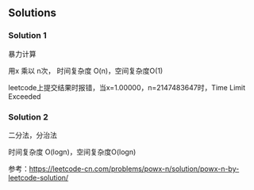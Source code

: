 ## Solutions
### Solution 1
暴力计算

用x 乘以 n次， 时间复杂度 O(n)，空间复杂度O(1)

leetcode上提交结果时报错，当x=1.00000，n=2147483647时，Time Limit Exceeded

### Solution 2
二分法，分治法

 时间复杂度 O(logn)，空间复杂度O(logn)

参考：https://leetcode-cn.com/problems/powx-n/solution/powx-n-by-leetcode-solution/